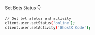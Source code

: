 Set Bots Status 👇
```bash
// Set bot status and activity
client.user.setStatus('online');
client.user.setActivity('GhostX Code');
```

